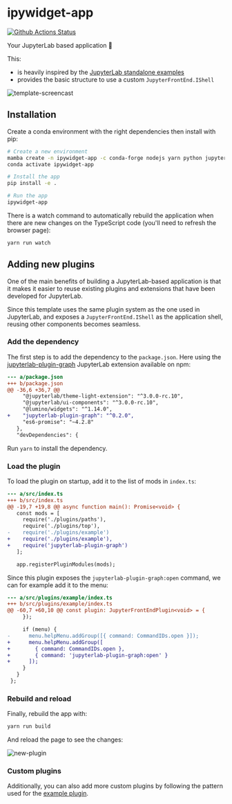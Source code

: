 # ipywidget-app

[![Github Actions Status](https://github.com//ipywidget-app/workflows/Build/badge.svg)](https://github.com//ipywidget-app/actions)

Your JupyterLab based application 🚀

This:

- is heavily inspired by the [JupyterLab standalone examples](https://github.com/jupyterlab/jupyterlab/tree/master/examples)
- provides the basic structure to use a custom `JupyterFrontEnd.IShell`

![template-screencast](https://user-images.githubusercontent.com/591645/100391887-307f9680-3035-11eb-97ee-c368b14c5f00.gif)

## Installation

Create a conda environment with the right dependencies then install with pip:

```bash
# Create a new environment
mamba create -n ipywidget-app -c conda-forge nodejs yarn python jupyterlab_server=2 -y
conda activate ipywidget-app

# Install the app
pip install -e .

# Run the app
ipywidget-app
```

There is a watch command to automatically rebuild the application when there are new changes on the TypeScript code (you'll need to refresh the browser page):

```bash
yarn run watch
```

## Adding new plugins

One of the main benefits of building a JupyterLab-based application is that it makes it easier to reuse existing plugins and extensions that have been developed for JupyterLab.

Since this template uses the same plugin system as the one used in JupyterLab, and exposes a `JupyterFrontEnd.IShell` as the application shell, reusing other components becomes seamless.

### Add the dependency

The first step is to add the dependency to the `package.json`. Here using the [jupyterlab-plugin-graph](https://github.com/jupyterlab-contrib/jupyterlab-plugin-graph) JupyterLab extension available on npm:

```diff
--- a/package.json
+++ b/package.json
@@ -36,6 +36,7 @@
     "@jupyterlab/theme-light-extension": "^3.0.0-rc.10",
     "@jupyterlab/ui-components": "^3.0.0-rc.10",
     "@lumino/widgets": "^1.14.0",
+    "jupyterlab-plugin-graph": "^0.2.0",
     "es6-promise": "~4.2.8"
   },
   "devDependencies": {
```

Run `yarn` to install the dependency.

### Load the plugin

To load the plugin on startup, add it to the list of mods in `index.ts`:

```diff
--- a/src/index.ts
+++ b/src/index.ts
@@ -19,7 +19,8 @@ async function main(): Promise<void> {
   const mods = [
     require('./plugins/paths'),
     require('./plugins/top'),
-    require('./plugins/example')
+    require('./plugins/example'),
+    require('jupyterlab-plugin-graph')
   ];

   app.registerPluginModules(mods);
```

Since this plugin exposes the `jupyterlab-plugin-graph:open` command, we can for example add it to the menu:

```diff
--- a/src/plugins/example/index.ts
+++ b/src/plugins/example/index.ts
@@ -60,7 +60,10 @@ const plugin: JupyterFrontEndPlugin<void> = {
     });

     if (menu) {
-      menu.helpMenu.addGroup([{ command: CommandIDs.open }]);
+      menu.helpMenu.addGroup([
+        { command: CommandIDs.open },
+        { command: 'jupyterlab-plugin-graph:open' }
+      ]);
     }
   }
 };
```

### Rebuild and reload

Finally, rebuild the app with:

```bash
yarn run build
```

And reload the page to see the changes:

![new-plugin](https://user-images.githubusercontent.com/591645/100454221-c4487580-30bc-11eb-8c71-70988e36a686.gif)

### Custom plugins

Additionally, you can also add more custom plugins by following the pattern used for the [example plugin](https://github.com//ipywidget-app/blob/main/src/plugins/example/index.ts).
